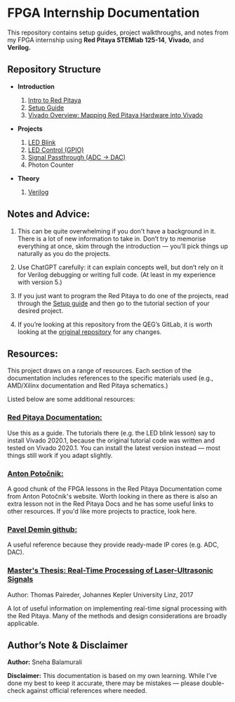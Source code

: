 # FPGA Internship Documentation

This repository contains setup guides, project walkthroughs, and notes from my FPGA internship using **Red Pitaya STEMlab 125-14**, **Vivado**, and **Verilog.**

## Repository Structure

- **Introduction**
    1. [Intro to Red Pitaya](/introduction/red_pitaya.md)
    2. [Setup Guide](/introduction/setup_guide.md)
    3. [Vivado Overview: Mapping Red Pitaya Hardware into Vivado](/introduction/vivado_overview.md)

- **Projects**
    1. [LED Blink](/projects/led_blink.md)
    2. [LED Control (GPIO)](/projects/led_control_gpio.md)
    3. [Signal Passthrough (ADC -> DAC)](/projects/signal_passthrough_adc_dac.md)
    4. Photon Counter

- **Theory**
    1. [Verilog](/theory/verilog.md)

## Notes and Advice:

1. This can be quite overwhelming if you don't have a background in it. There is a lot of new information to take in. Don’t try to memorise everything at once, skim through the introduction — you’ll pick things up naturally as you do the projects. 

2. Use ChatGPT carefully: it can explain concepts well, but don’t rely on it for Verilog debugging or writing full code. (At least in my experience with version 5.) 

3. If you just want to program the Red Pitaya to do one of the projects, read through the [Setup guide](/introduction/setup_guide.md) and then go to the tutorial section of your desired project.

4. If you’re looking at this repository from the QEG’s GitLab, it is worth looking at the [original repository](https://github.com/sneha-balamurali/fpga/tree/main) for any changes.

## Resources:

This project draws on a range of resources. Each section of the documentation includes references to the specific materials used (e.g., AMD/Xilinx documentation and Red Pitaya schematics.)  

Listed below are some additional resources:

### [Red Pitaya Documentation:](https://redpitaya-knowledge-base.readthedocs.io/en/latest/learn_fpga/fpga_learn.html)

Use this as a guide. The tutorials there (e.g. the LED blink lesson) say to install Vivado 2020.1, because the original tutorial code was written and tested on Vivado 2020.1. You can install the latest version instead — most things still work if you adapt slightly.

### [Anton Potočnik:](https://antonpotocnik.com/?cat=29)

A good chunk of the FPGA lessons in the Red Pitaya Documentation come from Anton Potočnik's website. Worth looking in there as there is also an extra lesson not in the Red Pitaya Docs and he has some useful links to other resources. If you'd like more projects to practice, look here.

### [Pavel Demin github:](https://github.com/pavel-demin/red-pitaya-notes/tree/master/cores)

A useful reference because they provide ready-made IP cores (e.g. ADC, DAC).

### [Master's Thesis: Real-Time Processing of Laser-Ultrasonic Signals](https://epub.jku.at/obvulihs/download/pdf/2406394?originalFilename=true )
Author: Thomas Paireder, Johannes Kepler University Linz, 2017

A lot of useful information on implementing real-time signal processing with the Red Pitaya. Many of the methods and design considerations are broadly applicable.

## Author’s Note & Disclaimer

**Author:** Sneha Balamurali

**Disclaimer:** This documentation is based on my own learning. While I’ve done my best to keep it accurate, there may be mistakes — please double-check against official references where needed.
